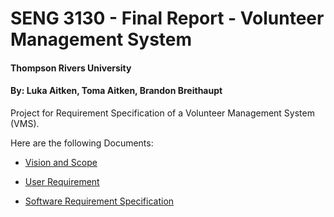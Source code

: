# SENG 3130 - Final Report - Volunteer Management System
#### Thompson Rivers University
#### By: Luka Aitken, Toma Aitken, Brandon Breithaupt

Project for Requirement Specification of a Volunteer Management System (VMS).

Here are the following Documents:

* [Vision and Scope](https://github.com/lukaaitken/SENG-3130-Final-Report/blob/main/Vision%20and%20Scope%20Document.md)

* [User Requirement](https://github.com/lukaaitken/SENG-3130-Final-Report/blob/main/User%20Requirement%20Document.md)

* [Software Requirement Specification](https://github.com/lukaaitken/SENG-3130-Final-Report/blob/main/Software%20Requirements%20Specification%20Document.md)
